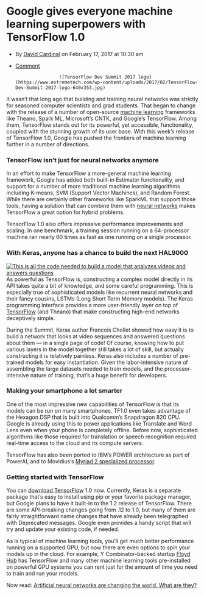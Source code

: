 # Google gives everyone machine learning superpowers with TensorFlow 1.0

*   By [David Cardinal](https://www.extremetech.com/author/dcardinal "Posts by David Cardinal") on February 17, 2017 at 10:30 am
*   [Comment](https://www.extremetech.com/extreme/244573-google-gives-everyone-machine-learning-superpowers-tensorflow-1-0#disqus_thread)

 						![TensorFlow Dev Summit 2017 logo](https://www.extremetech.com/wp-content/uploads/2017/02/TensorFlow-Dev-Summit-2017-logo-640x353.jpg)

It wasn’t that long ago that building and training neural networks was strictly for seasoned computer scientists and grad students. That began to change with the release of a number of open-source [machine learning](https://www.extremetech.com/tag/machine-learning) frameworks like Theano, Spark ML, Microsoft’s CNTK, and Google’s TensorFlow. Among them, TensorFlow stands out for its powerful, yet accessible, functionality, coupled with the stunning growth of its user base. With this week’s release of TensorFlow 1.0, Google has pushed the frontiers of machine learning further in a number of directions.

### TensorFlow isn’t just for neural networks anymore

In an effort to make TensorFlow a more-general machine learning framework, Google has added both built-in Estimator functionality, and support for a number of more traditional machine learning algorithms including K-means, SVM (Support Vector Machines), and Random Forest. While there are certainly other frameworks like SparkML that support those tools, having a solution that can combine them with [neural networks](https://www.extremetech.com/tag/neural-networks) makes TensorFlow a great option for hybrid problems.

TensorFlow 1.0 also offers impressive performance improvements and scaling. In one benchmark, a training session running on a 64-processor machine ran nearly 60 times as fast as one running on a single processor.

### With Keras, anyone has a chance to build the next HAL9000

[![This is all the code needed to build a model that analyzes videos and answers questions](https://www.extremetech.com/wp-content/uploads/2017/02/Keras-demo-300x211.png)](https://www.extremetech.com/wp-content/uploads/2017/02/Keras-demo.png)As powerful as TensorFlow is, constructing a complex model directly in its API takes quite a bit of knowledge, and some careful programming. This is especially true of sophisticated models like recurrent neural networks and their fancy cousins, LSTMs (Long Short Term Memory models). The Keras programming interface provides a more user-friendly layer on top of [TensorFlow](https://www.extremetech.com/tag/tensorflow) (and Theano) that make constructing high-end networks deceptively simple.

During the Summit, Keras author Francois Chollet showed how easy it is to build a network that looks at video sequences and answered questions about them — in a single page of code! Of course, knowing how to put various layers in the model together still takes a lot of skill, but actually constructing it is relatively painless. Keras also includes a number of pre-trained models for easy instantiation. Given the labor-intensive nature of assembling the large datasets needed to train models, and the processor-intensive nature of training, that’s a huge benefit for developers.

### Making your smartphone a lot smarter

One of the most impressive new capabilities of TensorFlow is that its models can be run on many smartphones. TF1.0 even takes advantage of the Hexagon DSP that is built into Qualcomm’s Snapdragon 820 CPU. Google is already using this to power applications like Translate and Word Lens even when your phone is completely offline. Before now, sophisticated algorithms like those required for translation or speech recognition required real-time access to the cloud and its compute servers.

TensorFlow has also been ported to IBM’s POWER architecture as part of PowerAI, and to Movidius’s [Myriad 2 specialized processor](https://www.extremetech.com/extreme/222095-google-taps-chipmaker-movidius-to-add-machine-learning-to-phones).

### Getting started with TensorFlow

You can [download TensorFlow](http://www.tensorflow.org) 1.0 now. Currently, Keras is a separate package that’s easy to install using pip or your favorite package manager, but Google plans to have it built-in to the 1.2 release of TensorFlow. There are some API-breaking changes going from .12 to 1.0, but many of them are fairly straightforward name changes that have already been telegraphed with Deprecated messages. Google even provides a handy script that will try and update your existing code, if needed.

As is typical of machine learning tools, you’ll get much better performance running on a supported GPU, but now there are even options to spin your models up in the cloud. For example, Y Combinator-backed startup [Floyd Hub](https://www.floydhub.com/) has TensorFlow and many other machine learning tools pre-installed on powerful GPU systems you can rent just for the amount of time you need to train and run your models.

Now read: [Artificial neural networks are changing the world. What are they?](https://www.extremetech.com/extreme/215170-artificial-neural-networks-are-changing-the-world-what-are-they)
